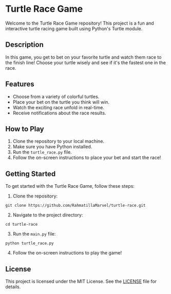 # Turtle Race Game

Welcome to the Turtle Race Game repository! This project is a fun and interactive turtle racing game built using Python's Turtle module.

## Description

In this game, you get to bet on your favorite turtle and watch them race to the finish line! Choose your turtle wisely and see if it's the fastest one in the race.

## Features

- Choose from a variety of colorful turtles.
- Place your bet on the turtle you think will win.
- Watch the exciting race unfold in real-time.
- Receive notifications about the race results.

## How to Play

1. Clone the repository to your local machine.
2. Make sure you have Python installed.
3. Run the `turtle_race.py` file.
4. Follow the on-screen instructions to place your bet and start the race!
  
## Getting Started

To get started with the Turtle Race Game, follow these steps:

1. Clone the repository:

```
git clone https://github.com/RahmatillaMarvel/turtle-race.git
```

2. Navigate to the project directory:

```
cd turtle-race
```

3. Run the `main.py` file:

```
python turtle_race.py
```

4. Follow the on-screen instructions to play the game!

## License

This project is licensed under the MIT License. See the [LICENSE](LICENSE) file for details.

